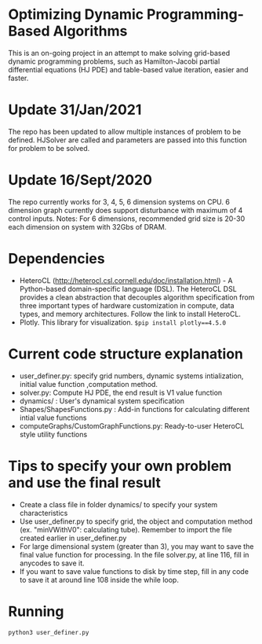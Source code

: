 # Optimizing Dynamic Programming-Based Algorithms
This is an on-going project in an attempt to make solving grid-based dynamic programming problems, such as Hamilton-Jacobi partial differential equations (HJ PDE) and table-based value iteration, easier and faster.

# Update 31/Jan/2021
The repo has been updated to allow multiple instances of problem to be defined. HJSolver are called and parameters are passed into this function for problem to be solved. 

# Update 16/Sept/2020
The repo currently works for 3, 4, 5, 6 dimension systems on CPU. 6 dimension graph currently does support disturbance with maximum of 4 control inputs.
Notes: For 6 dimensions, recommended grid size is 20-30 each dimension on system with 32Gbs of DRAM.


# Dependencies
* HeteroCL (http://heterocl.csl.cornell.edu/doc/installation.html) - A Python-based domain-specific language (DSL). The HeteroCL DSL provides a clean abstraction that decouples algorithm specification from three important types of hardware customization in compute, data types, and memory architectures. Follow the link to install HeteroCL.
*  Plotly. This library for visualization. ``` $pip install plotly==4.5.0 ```

# Current code structure explanation
* user_definer.py: specify grid numbers, dynamic systems intialization, initial value function ,computation method.
* solver.py: Compute HJ PDE, the end result is V1 value function
* dynamics/ : User's dynamical system specification
* Shapes/ShapesFunctions.py : Add-in functions for calculating different intial value functions
* computeGraphs/CustomGraphFunctions.py: Ready-to-user HeteroCL style utility functions

# Tips to specify your own problem and use the final result
* Create a class file in folder dynamics/ to specify your system characteristics
* Use user_definer.py to specify grid, the object and computation method (ex. "minVWithV0": calculating tube). Remember to import the file
created earlier in user_definer.py
* For large dimensional system (greater than 3), you may want to save the final value function for processing. In the file solver.py, at line 116, fill in anycodes to save it.
* If you want to save value functions to disk by time step, fill in any code to save it at around line 108 inside the while loop.
# Running
``` python3 user_definer.py ```
